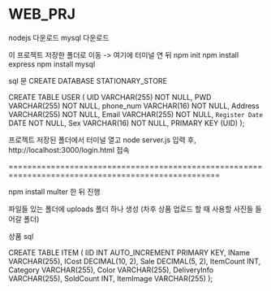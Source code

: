 # WEB_PRJ

nodejs 다운로드
mysql 다운로드

이 프로젝트 저장한 폴더로 이동 -> 여기에 터미널 연 뒤
npm init
npm install express 
npm install mysql

sql 문
CREATE DATABASE STATIONARY_STORE


CREATE TABLE USER (
  UID VARCHAR(255) NOT NULL,
  PWD VARCHAR(255) NOT NULL,
  phone_num VARCHAR(16) NOT NULL,
  Address VARCHAR(255) NOT NULL,
  Email VARCHAR(255) NOT NULL,
  `Register Date` DATE NOT NULL,
  Sex VARCHAR(16) NOT NULL,
  PRIMARY KEY (UID)
);

프로젝트 저장된 폴더에서 터미널 열고 node server.js 입력 후, http://localhost:3000/login.html 접속

===================================================================================================

npm install multer 한 뒤 진행

파일들 있는 폴더에 uploads 폴더 하나 생성 (차후 상품 업로드 할 때 사용할 사진들 들어갈 폴더)

상품 sql

CREATE TABLE ITEM (
    IID INT AUTO_INCREMENT PRIMARY KEY,
    IName VARCHAR(255),
    ICost DECIMAL(10, 2),
    Sale DECIMAL(5, 2),
    ItemCount INT,
    Category VARCHAR(255),
    Color VARCHAR(255),
    DeliveryInfo VARCHAR(255),
    SoldCount INT,
    ItemImage VARCHAR(255)
);


